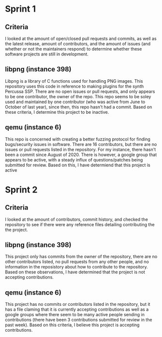 # Sprint 1

## Criteria

I looked at the amount of open/closed pull requests and commits, as well as the latest release, amount of contributors, and the amount of issues (and whether or not the maintainers respond) to determine whether these software projects are still in development.

## libpng (instance 398)

Libpng is a library of C functions used for handling PNG images. This repository uses this code in reference to making  plugins for the synth Percussa SSP. There are no open issues or pull requests, and only appears to be one contributor, the owner of the repo. This repo seems to be soley used and maintained by one contributor (who was active from June to October of last year), since then, this repo hasn't had a commit. Based on these criteria, I determine this project to be inactive.

## qemu (instance 6)

This repo is concerned with creating a better fuzzing protocol for finding bugs/security issues in software. There are 16 contributors, but there are no issues  or pull requests listed in the repository. For my instance, there hasn't been a commit since August of 2020. There is however, a google group that appears to be active, with a steady influx of questions/patches being submitted for review. Based on this, I have determiend that this project is active

# Sprint 2

## Criteria

I looked at the amount of contributors, commit history, and checked the repository to see if there were any reference files detailing contributing the the project.

## libpng (instance 398)

This project only has commits from the owner of the repository, there are no other contributors listed, no pull requests from any other people, and no information in the reposistory about how to contribute to the repository. Based on these observations, I have determined that the project is not accepting contributions.

## qemu (instance 6)

This project has no commits or contributors listed in the repository, but it has a file claming that it is currently accepting contributions as well as a  google groups where there seem to be many active people sending in contributions (there have been 3 contributions submitted for review in the past week). Based on this criteria, I believe this project is accepting contributions.

